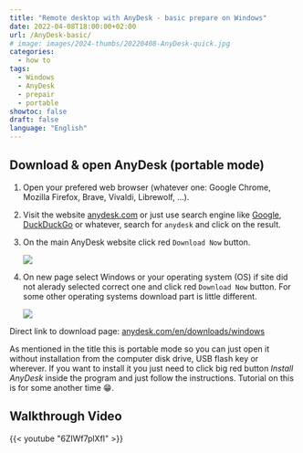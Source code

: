 ```yaml
---
title: "Remote desktop with AnyDesk - basic prepare on Windows"
date: 2022-04-08T18:00:00+02:00
url: /AnyDesk-basic/
# image: images/2024-thumbs/20220408-AnyDesk-quick.jpg
categories: 
  - how to
tags: 
  - Windows
  - AnyDesk
  - prepair
  - portable
showtoc: false
draft: false
language: "English"
---
```


## Download & open AnyDesk (portable mode)

1. Open your prefered web browser (whatever one: Google Chrome, Mozilla Firefox, Brave, Vivaldi, Librewolf, ...).
2. Visit the website [anydesk.com](https://anydesk.com/ "Click/tap to visit AnyDesk website!") or just use search engine like [Google](https://www.google.com/ "Click/tap to visit Google website!"), [DuckDuckGo](https://duckduckgo.com/ "Click/tap to visit DuckDuckGo website!") or whatever, search for `anydesk` and click on the result. 
3. On the main AnyDesk website click red `Download Now` button.
   
   ![](/images/AnyDesk/AnyDesk_dl_page_button_dl_now.jpeg)

4. On new page select Windows or your operating system (OS) if site did not alerady selected correct one and click red `Download Now` button. For some other operating systems download part is little different.
   
   ![](/images/AnyDesk/AnyDesk_Win_dl_now.jpeg)
   
Direct link to download page: [anydesk.com/en/downloads/windows](https://anydesk.com/en/downloads/windows "Click/tap to visit AnyDesk download website!")

As mentioned in the title this is portable mode so you can just open it without installation from the computer disk drive, USB flash key or wherever. If you want to install it you just need to click big red button *Install AnyDesk* inside the program and just follow the instructions. Tutorial on this is for some another time 😁.

## Walkthrough Video

{{< youtube "6ZIWf7plXfI" >}}